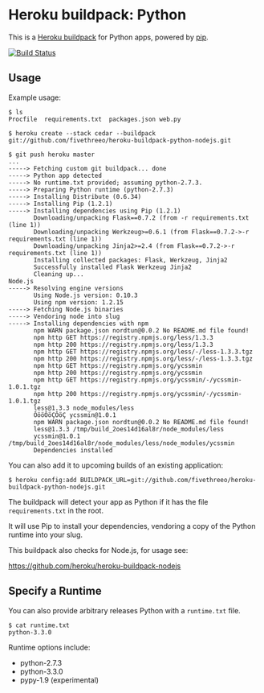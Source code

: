 Heroku buildpack: Python
========================

This is a [Heroku buildpack](http://devcenter.heroku.com/articles/buildpacks) for Python apps, powered by [pip](http://www.pip-installer.org/).

[![Build Status](https://secure.travis-ci.org/heroku/heroku-buildpack-python.png?branch=master)](http://travis-ci.org/heroku/heroku-buildpack-python)

Usage
-----

Example usage:

    $ ls
    Procfile  requirements.txt  packages.json web.py

    $ heroku create --stack cedar --buildpack git://github.com/fivethreeo/heroku-buildpack-python-nodejs.git

    $ git push heroku master
    ...
    -----> Fetching custom git buildpack... done
    -----> Python app detected
    -----> No runtime.txt provided; assuming python-2.7.3.
    -----> Preparing Python runtime (python-2.7.3)
    -----> Installing Distribute (0.6.34)
    -----> Installing Pip (1.2.1)
    -----> Installing dependencies using Pip (1.2.1)
           Downloading/unpacking Flask==0.7.2 (from -r requirements.txt (line 1))
           Downloading/unpacking Werkzeug>=0.6.1 (from Flask==0.7.2->-r requirements.txt (line 1))
           Downloading/unpacking Jinja2>=2.4 (from Flask==0.7.2->-r requirements.txt (line 1))
           Installing collected packages: Flask, Werkzeug, Jinja2
           Successfully installed Flask Werkzeug Jinja2
           Cleaning up...
    Node.js
    -----> Resolving engine versions
           Using Node.js version: 0.10.3
           Using npm version: 1.2.15
    -----> Fetching Node.js binaries
    -----> Vendoring node into slug
    -----> Installing dependencies with npm
           npm WARN package.json nordtun@0.0.2 No README.md file found!
           npm http GET https://registry.npmjs.org/less/1.3.3
           npm http 200 https://registry.npmjs.org/less/1.3.3
           npm http GET https://registry.npmjs.org/less/-/less-1.3.3.tgz
           npm http 200 https://registry.npmjs.org/less/-/less-1.3.3.tgz
           npm http GET https://registry.npmjs.org/ycssmin
           npm http 200 https://registry.npmjs.org/ycssmin
           npm http GET https://registry.npmjs.org/ycssmin/-/ycssmin-1.0.1.tgz
           npm http 200 https://registry.npmjs.org/ycssmin/-/ycssmin-1.0.1.tgz
           less@1.3.3 node_modules/less
           ÔööÔöÇÔöÇ ycssmin@1.0.1
           npm WARN package.json nordtun@0.0.2 No README.md file found!
           less@1.3.3 /tmp/build_2oes14d16al8r/node_modules/less
           ycssmin@1.0.1 /tmp/build_2oes14d16al8r/node_modules/less/node_modules/ycssmin
           Dependencies installed
           
You can also add it to upcoming builds of an existing application:

    $ heroku config:add BUILDPACK_URL=git://github.com/fivethreeo/heroku-buildpack-python-nodejs.git

The buildpack will detect your app as Python if it has the file `requirements.txt` in the root. 

It will use Pip to install your dependencies, vendoring a copy of the Python runtime into your slug. 

This buildpack also checks for Node.js, for usage see:

https://github.com/heroku/heroku-buildpack-nodejs

Specify a Runtime
-----------------

You can also provide arbitrary releases Python with a `runtime.txt` file.

    $ cat runtime.txt
    python-3.3.0
    
Runtime options include:

- python-2.7.3
- python-3.3.0
- pypy-1.9 (experimental)

